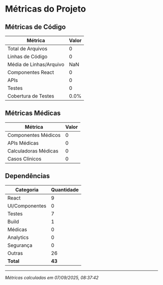 # Métricas do Projeto

## Métricas de Código

| Métrica | Valor |
|---------|-------|
| Total de Arquivos | 0 |
| Linhas de Código | 0 |
| Média de Linhas/Arquivo | NaN |
| Componentes React | 0 |
| APIs | 0 |
| Testes | 0 |
| Cobertura de Testes | 0.0% |

## Métricas Médicas

| Métrica | Valor |
|---------|-------|
| Componentes Médicos | 0 |
| APIs Médicas | 0 |
| Calculadoras Médicas | 0 |
| Casos Clínicos | 0 |

## Dependências

| Categoria | Quantidade |
|-----------|------------|
| React | 9 |
| UI/Componentes | 0 |
| Testes | 7 |
| Build | 1 |
| Médicas | 0 |
| Analytics | 0 |
| Segurança | 0 |
| Outras | 26 |
| **Total** | **43** |

---
*Métricas calculadas em 07/09/2025, 08:37:42*

